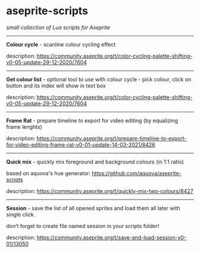 # aseprite-scripts

*small collection of Lua scripts for Aseprite*

--- 
**Colour cycle** - scanline colour cycling effect 

description: https://community.aseprite.org/t/color-cycling-palette-shifting-v0-05-update-29-12-2020/7604 

---
**Get colour list** - optional tool to use with colour cycle - pick colour, click on button and its index will show in text box 

description: https://community.aseprite.org/t/color-cycling-palette-shifting-v0-05-update-29-12-2020/7604  

---
**Frame Rat** - prepare timeline to export for video editing (by equalizing frame lenghts) 

description: https://community.aseprite.org/t/prepare-timeline-to-export-for-video-editing-frame-rat-v0-01-update-14-03-2021/8426

---
**Quick mix** - quickly mix foreground and background colours (in 1:1 ratio) 

based on aquova's hue generator: https://github.com/aquova/aseprite-scripts 

description: https://community.aseprite.org/t/quickly-mix-two-colours/8427 

---
**Session** - save the list of all opened sprites and load them all later with single click. 

don’t forget to create file named session in your scripts folder! 

description: https://community.aseprite.org/t/save-and-load-session-v0-01/13050
